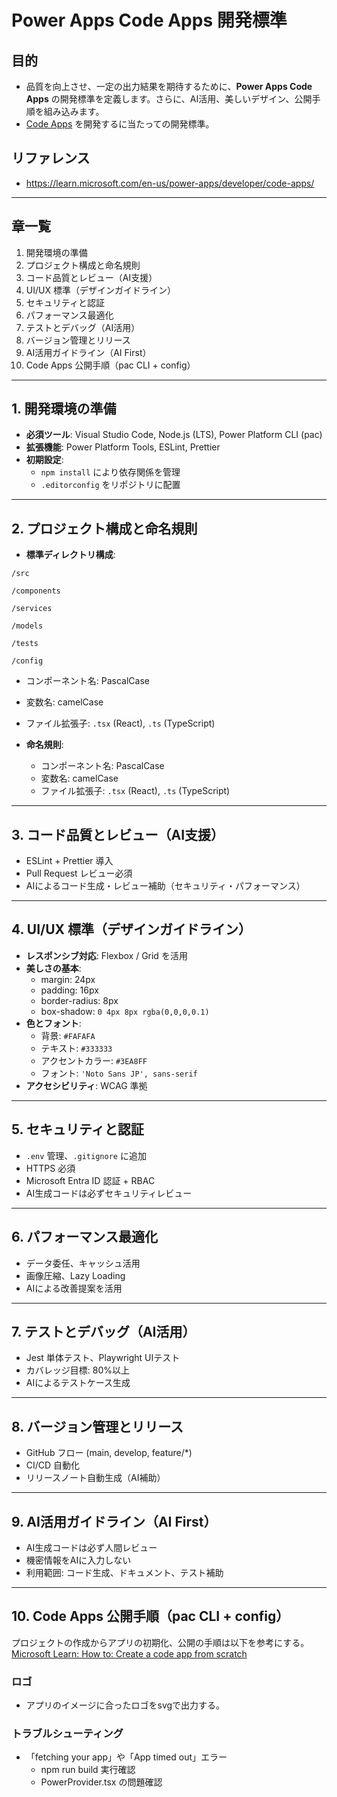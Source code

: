 # Power Apps Code Apps 開発標準

## 目的
- 品質を向上させ、一定の出力結果を期待するために、**Power Apps Code Apps** の開発標準を定義します。さらに、AI活用、美しいデザイン、公開手順を組み込みます。
- [Code Apps](https://aka.ms/CodeApps) を開発するに当たっての開発標準。
## リファレンス
- https://learn.microsoft.com/en-us/power-apps/developer/code-apps/
---

## 章一覧
1. 開発環境の準備  
2. プロジェクト構成と命名規則  
3. コード品質とレビュー（AI支援）  
4. UI/UX 標準（デザインガイドライン）  
5. セキュリティと認証  
6. パフォーマンス最適化  
7. テストとデバッグ（AI活用）  
8. バージョン管理とリリース  
9. AI活用ガイドライン（AI First）  
10. Code Apps 公開手順（pac CLI + config）  

---

## 1. 開発環境の準備
- **必須ツール**: Visual Studio Code, Node.js (LTS), Power Platform CLI (pac)  
- **拡張機能**: Power Platform Tools, ESLint, Prettier  
- **初期設定**:  
  - `npm install` により依存関係を管理  
  - `.editorconfig` をリポジトリに配置  

---

## 2. プロジェクト構成と命名規則
- **標準ディレクトリ構成**:

`/src`

`/components`

`/services`

`/models`

`/tests`

`/config`

- コンポーネント名: PascalCase  
- 変数名: camelCase  
- ファイル拡張子: `.tsx` (React), `.ts` (TypeScript)  


- **命名規則**:  
  - コンポーネント名: PascalCase  
  - 変数名: camelCase  
  - ファイル拡張子: `.tsx` (React), `.ts` (TypeScript)  

---
## 3. コード品質とレビュー（AI支援）
- ESLint + Prettier 導入  
- Pull Request レビュー必須  
- AIによるコード生成・レビュー補助（セキュリティ・パフォーマンス）  

---

## 4. UI/UX 標準（デザインガイドライン）
- **レスポンシブ対応**: Flexbox / Grid を活用  
- **美しさの基本**:  
  - margin: 24px  
  - padding: 16px  
  - border-radius: 8px  
  - box-shadow: `0 4px 8px rgba(0,0,0,0.1)`  
- **色とフォント**:  
  - 背景: `#FAFAFA`  
  - テキスト: `#333333`  
  - アクセントカラー: `#3EA8FF`  
  - フォント: `'Noto Sans JP', sans-serif`  
- **アクセシビリティ**: WCAG 準拠  

---

## 5. セキュリティと認証
- `.env` 管理、`.gitignore` に追加  
- HTTPS 必須  
- Microsoft Entra ID 認証 + RBAC  
- AI生成コードは必ずセキュリティレビュー  

---

## 6. パフォーマンス最適化
- データ委任、キャッシュ活用  
- 画像圧縮、Lazy Loading  
- AIによる改善提案を活用  

---

## 7. テストとデバッグ（AI活用）
- Jest 単体テスト、Playwright UIテスト  
- カバレッジ目標: 80%以上  
- AIによるテストケース生成  

---

## 8. バージョン管理とリリース
- GitHub フロー (main, develop, feature/*)  
- CI/CD 自動化  
- リリースノート自動生成（AI補助）  

---

## 9. AI活用ガイドライン（AI First）
- AI生成コードは必ず人間レビュー  
- 機密情報をAIに入力しない  
- 利用範囲: コード生成、ドキュメント、テスト補助  

---

## 10. Code Apps 公開手順（pac CLI + config）
プロジェクトの作成からアプリの初期化、公開の手順は以下を参考にする。
[Microsoft Learn: How to: Create a code app from scratch](https://learn.microsoft.com/en-us/power-apps/developer/code-apps/how-to/create-an-app-from-scratch)

### ロゴ
- アプリのイメージに合ったロゴをsvgで出力する。

### トラブルシューティング

- 「fetching your app」や「App timed out」エラー
    - npm run build 実行確認
    - PowerProvider.tsx の問題確認
